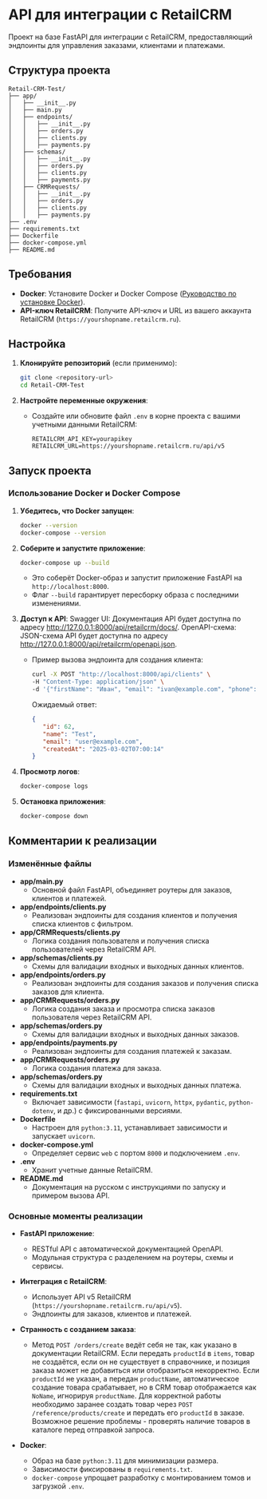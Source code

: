 # API для интеграции с RetailCRM

Проект на базе FastAPI для интеграции с RetailCRM, предоставляющий эндпоинты для управления заказами, клиентами и платежами.

## Структура проекта

```
Retail-CRM-Test/
├── app/
│   ├── __init__.py
│   ├── main.py
│   ├── endpoints/
│   │   ├── __init__.py    
│   │   ├── orders.py
│   │   ├── clients.py
│   │   ├── payments.py
│   ├── schemas/
│   │   ├── __init__.py
│   │   ├── orders.py
│   │   ├── clients.py
│   │   ├── payments.py
│   ├── CRMRequests/
│   │   ├── __init__.py
│   │   ├── orders.py
│   │   ├── clients.py
│   │   ├── payments.py
├── .env
├── requirements.txt
├── Dockerfile
├── docker-compose.yml
├── README.md
```

## Требования

- **Docker**: Установите Docker и Docker Compose ([Руководство по установке Docker](https://docs.docker.com/get-docker/)).
- **API-ключ RetailCRM**: Получите API-ключ и URL из вашего аккаунта RetailCRM (`https://yourshopname.retailcrm.ru`).

## Настройка

1. **Клонируйте репозиторий** (если применимо):
   ```bash
   git clone <repository-url>
   cd Retail-CRM-Test
   ```

2. **Настройте переменные окружения**:
   - Создайте или обновите файл `.env` в корне проекта с вашими учетными данными RetailCRM:
     ```
     RETAILCRM_API_KEY=yourapikey
     RETAILCRM_URL=https://yourshopname.retailcrm.ru/api/v5
     ```

## Запуск проекта

### Использование Docker и Docker Compose

1. **Убедитесь, что Docker запущен**:
   ```bash
   docker --version
   docker-compose --version
   ```

2. **Соберите и запустите приложение**:
   ```bash
   docker-compose up --build
   ```
   - Это соберёт Docker-образ и запустит приложение FastAPI на `http://localhost:8000`.
   - Флаг `--build` гарантирует пересборку образа с последними изменениями.

3. **Доступ к API**:
   Swagger UI: Документация API будет доступна по адресу http://127.0.0.1:8000/api/retailcrm/docs/.
   OpenAPI-схема: JSON-схема API будет доступна по адресу http://127.0.0.1:8000/api/retailcrm/openapi.json.
   - Пример вызова эндпоинта для создания клиента:
     ```bash
     curl -X POST "http://localhost:8000/api/clients" \
     -H "Content-Type: application/json" \
     -d '{"firstName": "Иван", "email": "ivan@example.com", "phone": "+79991234567"}'
     ```
     Ожидаемый ответ:
     ```json
     {
        "id": 62,
        "name": "Test",
        "email": "user@example.com",
        "createdAt": "2025-03-02T07:00:14"
     }
     ```

5. **Просмотр логов**:
   ```bash
   docker-compose logs
   ```

6. **Остановка приложения**:
   ```bash
   docker-compose down
   ```

## Комментарии к реализации

### Изменённые файлы
- **app/main.py**
  - Основной файл FastAPI, объединяет роутеры для заказов, клиентов и платежей.
- **app/endpoints/clients.py**
  - Реализован эндпоинты для создания клиентов и получения списка клиентов с фильтром.
- **app/CRMRequests/clients.py** 
  - Логика создания пользователя и получения списка пользователей через RetailCRM API.
- **app/schemas/clients.py** 
  - Схемы для валидации входных и выходных данных клиентов.
- **app/endpoints/orders.py**
  - Реализован эндпоинты для создания заказов и получения списка заказов для клиента.
- **app/CRMRequests/orders.py** 
  - Логика создания заказа и просмотра списка заказов пользователя через RetailCRM API.
- **app/schemas/orders.py** 
  - Схемы для валидации входных и выходных данных заказов.
- **app/endpoints/payments.py**
  - Реализован эндпоинты для создания платежей к заказам.
- **app/CRMRequests/orders.py** 
  - Логика создания платежа для заказа.
- **app/schemas/orders.py** 
  - Схемы для валидации входных и выходных данных платежа.
- **requirements.txt**
  - Включает зависимости (`fastapi`, `uvicorn`, `httpx`, `pydantic`, `python-dotenv`, и др.) с фиксированными версиями.
- **Dockerfile**
  - Настроен для `python:3.11`, устанавливает зависимости и запускает `uvicorn`.
- **docker-compose.yml**
  - Определяет сервис `web` с портом `8000` и подключением `.env`.
- **.env**
  - Хранит учетные данные RetailCRM.
- **README.md**
  - Документация на русском с инструкциями по запуску и примером вызова API.

### Основные моменты реализации
- **FastAPI приложение**:
  - RESTful API с автоматической документацией OpenAPI.
  - Модульная структура с разделением на роутеры, схемы и сервисы.
- **Интеграция с RetailCRM**:
  - Использует API v5 RetailCRM (`https://yourshopname.retailcrm.ru/api/v5`).
  - Эндпоинты для заказов, клиентов и платежей.
- **Странность с созданием заказа**:
  - Метод `POST /orders/create` ведёт себя не так, как указано в документации RetailCRM. 
    Если передать `productId` в `items`, товар не создаётся, если он не существует в справочнике, и позиция заказа может не добавиться или отобразиться некорректно. 
    Если `productId` не указан, а передан `productName`, автоматическое создание товара срабатывает, но в CRM товар отображается как `NoName`, игнорируя `productName`. 
    Для корректной работы необходимо заранее создать товар через `POST /reference/products/create` и передать его `productId` в заказе. 
    Возможное решение проблемы - проверять наличие товаров в каталоге перед отправкой запроса.
  
- **Docker**:
  - Образ на базе `python:3.11` для минимизации размера.
  - Зависимости фиксированы в `requirements.txt`.
  - `docker-compose` упрощает разработку с монтированием томов и загрузкой `.env`.
